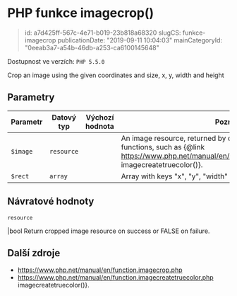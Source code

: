PHP funkce imagecrop()
================================

> id: a7d425ff-567c-4e71-b019-23b818a68320
> slugCS: funkce-imagecrop
> publicationDate: "2019-09-11 10:04:03"
> mainCategoryId: "0eeab3a7-a54b-46db-a253-ca6100145648"

Dostupnost ve verzích: `PHP 5.5.0`

Crop an image using the given coordinates and size, x, y, width and height


Parametry
--------------

| Parametr | Datový typ | Výchozí hodnota | Poznámka |
|-----|-----|-----|-----|
| `$image` | `resource` |  | An image resource, returned by one of the image creation functions, such as {@link https://www.php.net/manual/en/function.imagecreatetruecolor.php imagecreatetruecolor()}. |
| `$rect` | `array` |  | Array with keys "x", "y", "width" and "height". |


Návratové hodnoty
----------------

`resource`

|bool Return cropped image resource on success or FALSE on failure.

Další zdroje
------------


- https://www.php.net/manual/en/function.imagecrop.php
- https://www.php.net/manual/en/function.imagecreatetruecolor.php imagecreatetruecolor()}.
</p>
